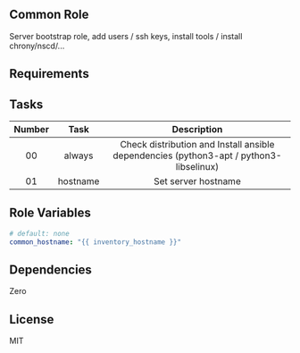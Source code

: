 Common Role
------------

Server bootstrap role, add users / ssh keys, install tools / install chrony/nscd/...

Requirements
------------

Tasks
--------------

| Number |   Task   |                                      Description                                       |
|:------:|:--------:|:--------------------------------------------------------------------------------------:|
|   00   |  always  | Check distribution and Install ansible dependencies (python3-apt / python3-libselinux) |
|   01   | hostname |                                  Set server hostname                                   |

Role Variables
--------------

```yaml
# default: none
common_hostname: "{{ inventory_hostname }}"
```

Dependencies
------------

Zero

License
-------

MIT
